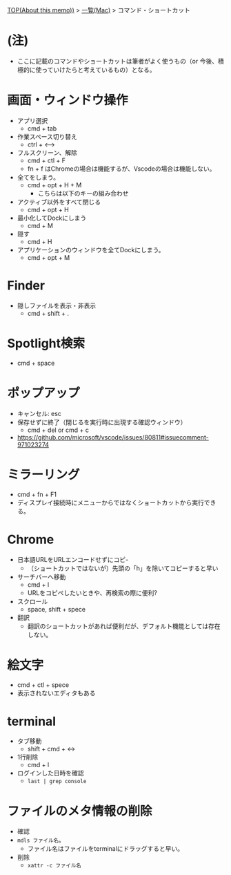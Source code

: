 [TOP(About this memo))](../README.md) > [一覧(Mac)](./README.md) > コマンド・ショートカット


# (注)
* ここに記載のコマンドやショートカットは筆者がよく使うもの（or 今後、積極的に使っていけたらと考えているもの）となる。

# 画面・ウィンドウ操作
* アプリ選択
    * cmd + tab
* 作業スペース切り替え
    * ctrl + <--> 
* フルスクリーン、解除
    * cmd + ctl + F 
    * fn + f はChromeの場合は機能するが、Vscodeの場合は機能しない。
* 全てをしまう。
    * cmd + opt + H + M 
        * こちらは以下のキーの組み合わせ
* アクティブ以外をすべて閉じる
    * cmd + opt + H
* 最小化してDockにしまう
    * cmd + M 
* 隠す
    * cmd + H
* アプリケーションのウィンドウを全てDockにしまう。
    * cmd + opt + M

# Finder
* 隠しファイルを表示・非表示
    * cmd + shift + .

# Spotlight検索
* cmd + space
   
# ポップアップ
* キャンセル: esc
* 保存せずに終了（閉じるを実行時に出現する確認ウィンドウ）
    * cmd + del or cmd + c 
* https://github.com/microsoft/vscode/issues/80811#issuecomment-971023274

# ミラーリング
* cmd + fn + F1
* ディスプレイ接続時にメニューからではなくショートカットから実行できる。

# Chrome
* 日本語URLをURLエンコードせずにコピ-
    * （ショートカットではないが）先頭の「h」を除いてコピーすると早い
* サーチバーへ移動
    * cmd + l
    * URLをコピペしたいときや、再検索の際に便利?
* スクロール
    * space, shift + spece
* 翻訳
    * 翻訳のショートカットがあれば便利だが、デフォルト機能としては存在しない。

# 絵文字
* cmd + ctl + spece 
* 表示されないエディタもある

# terminal
* タブ移動
    * shift + cmd + <->
* 1行削除
    * cmd + l 
* ログインした日時を確認
    *  `last | grep console `

# ファイルのメタ情報の削除
* 確認
* `mdls ファイル名`。
    * ファイル名はファイルをterminalにドラッグすると早い。
* 削除
    * `xattr -c ファイル名`